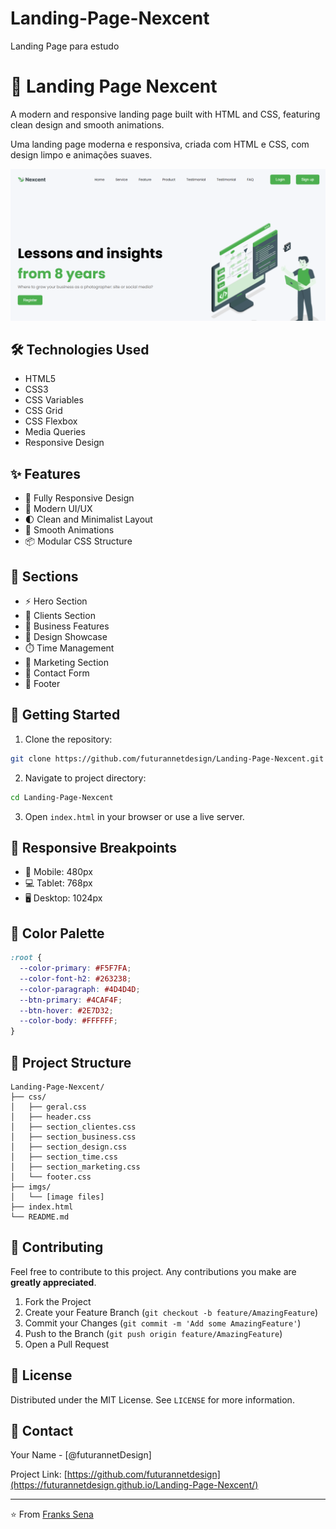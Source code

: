 # Landing-Page-Nexcent
 Landing Page para estudo
# 🚀 Landing Page Nexcent

A modern and responsive landing page built with HTML and CSS, featuring clean design and smooth animations.

Uma landing page moderna e responsiva, criada com HTML e CSS, com design limpo e animações suaves.

![Nexcent Preview](./imgs/preview.png)

## 🛠️ Technologies Used

- HTML5
- CSS3
- CSS Variables
- CSS Grid
- CSS Flexbox
- Media Queries
- Responsive Design

## ✨ Features

- 📱 Fully Responsive Design
- 🎨 Modern UI/UX
- 🌓 Clean and Minimalist Layout
- 🔄 Smooth Animations
- 📦 Modular CSS Structure

## 🎯 Sections

- ⚡ Hero Section
- 👥 Clients Section
- 💼 Business Features
- 🎨 Design Showcase
- ⏱️ Time Management
- 📢 Marketing Section
- 📝 Contact Form
- 👣 Footer

## 🚀 Getting Started

1. Clone the repository:
```bash
git clone https://github.com/futurannetdesign/Landing-Page-Nexcent.git
```

2. Navigate to project directory:
```bash
cd Landing-Page-Nexcent
```

3. Open `index.html` in your browser or use a live server.

## 📱 Responsive Breakpoints

- 📱 Mobile: 480px
- 💻 Tablet: 768px
- 🖥️ Desktop: 1024px

## 🎨 Color Palette

```css
:root {
  --color-primary: #F5F7FA;
  --color-font-h2: #263238;
  --color-paragraph: #4D4D4D;
  --btn-primary: #4CAF4F;
  --btn-hover: #2E7D32;
  --color-body: #FFFFFF;
}
```

## 📝 Project Structure

```
Landing-Page-Nexcent/
├── css/
│   ├── geral.css
│   ├── header.css
│   ├── section_clientes.css
│   ├── section_business.css
│   ├── section_design.css
│   ├── section_time.css
│   ├── section_marketing.css
│   └── footer.css
├── imgs/
│   └── [image files]
├── index.html
└── README.md
```

## 🤝 Contributing

Feel free to contribute to this project. Any contributions you make are **greatly appreciated**.

1. Fork the Project
2. Create your Feature Branch (`git checkout -b feature/AmazingFeature`)
3. Commit your Changes (`git commit -m 'Add some AmazingFeature'`)
4. Push to the Branch (`git push origin feature/AmazingFeature`)
5. Open a Pull Request

## 📜 License

Distributed under the MIT License. See `LICENSE` for more information.

## 📧 Contact

Your Name - [@futurannetDesign]

Project Link: [https://github.com/futurannetdesign](https://futurannetdesign.github.io/Landing-Page-Nexcent/)

---
⭐️ From [Franks Sena](https://github.com/futurannetdesign)